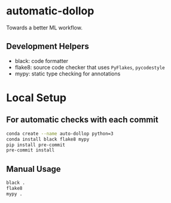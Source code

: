 # automatic-dollop

Towards a better ML workflow.

## Development Helpers

* black: code formatter
* flake8: source code checker that uses `PyFlakes`, `pycodestyle`
* mypy: static type checking for annotations

# Local Setup
## For automatic checks with each commit

```bash
conda create --name auto-dollop python=3
conda install black flake8 mypy
pip install pre-commit
pre-commit install
```

## Manual Usage
```bash
black .
flake8
mypy .
```
